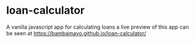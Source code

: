 # loan-calculator
A vanilla javascript app for calculating loans
a live preview of this app can be seen at https://bambamayo.github.io/loan-calculator/
